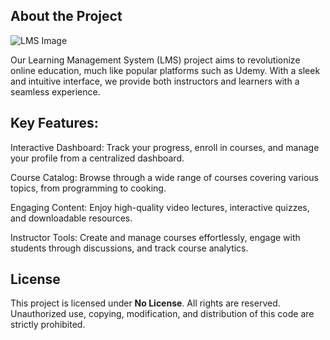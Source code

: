 ## About the Project

![LMS Image](https://github.com/whatDeepak/lms-project/blob/dev-branch-current/public/Preview.png)



Our Learning Management System (LMS) project aims to revolutionize online education, much like popular platforms such as Udemy. With a sleek and intuitive interface, we provide both instructors and learners with a seamless experience.


## Key Features:
Interactive Dashboard: Track your progress, enroll in courses, and manage your profile from a centralized dashboard.

Course Catalog: Browse through a wide range of courses covering various topics, from programming to cooking.

Engaging Content: Enjoy high-quality video lectures, interactive quizzes, and downloadable resources.

Instructor Tools: Create and manage courses effortlessly, engage with students through discussions, and track course analytics.

## License

This project is licensed under **No License**. All rights are reserved. Unauthorized use, copying, modification, and distribution of this code are strictly prohibited.


